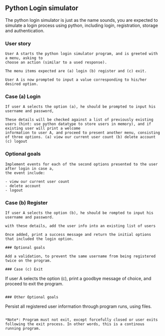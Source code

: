 ## Python Login simulator

The python login simulator is just as the name sounds, you are expected to simulate a login process using python, including login, registration, storage and authentication.

### User story

```
User A starts the python login simulator program, and is greeted with a menu, asking to
choose an action (similar to a used response).

The menu items expected are (a) login (b) register and (c) exit.

User A is now prompted to input a value corresponding to his/her desired option.

```

### Case (a) Login

```
If user A selects the option (a), he should be prompted to input his username and password,

These details will be checked against a list of previously existing users (hint: use python datatype to store users in memory), and if existing user will print a welcome
information to user A, and proceed to present another menu, consisting of three options. (a) view our current user count (b) delete account (c) logout
```

### Optional goals

```
Implement events for each of the second options presented to the user after login in case a,
the event include:

- view our current user count
- delete account
- logout

```

### Case (b) Register

```
If user A selects the option (b), he should be rompted to input his username and password.

with these details, add the user info into an existing list of users 

Once added, print a success message and return the initial options that included the login option.

### Optional goals

Add a validation, to prevent the same username from being registered twice on the program.

### Case (c) Exit

```
If user A selects the option (c), print a goodbye message of choice, and proceed to exit the program.

```

### Other Optional goals 

```

Persist all registered user information through program runs, using files.

```

*Note*: Program must not exit, except forcefully closed or user exits following the exit process. In other words, this is a continous running program.


